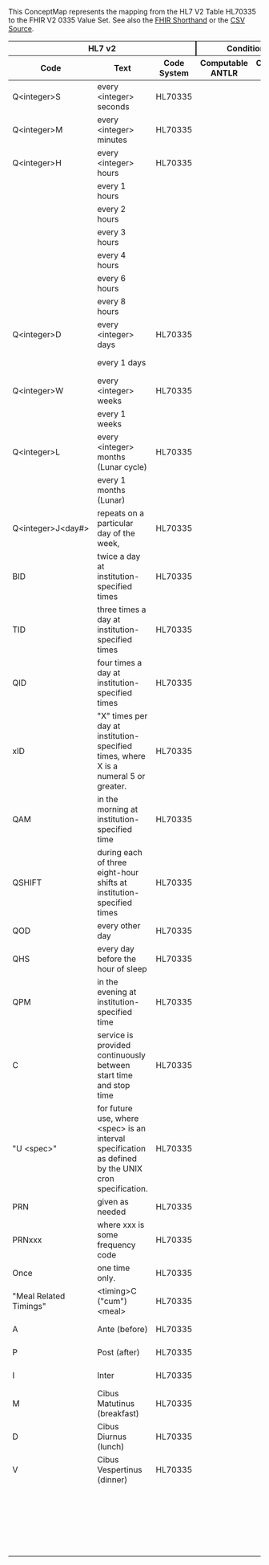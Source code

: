 
This ConceptMap represents the mapping from the HL7 V2 Table HL70335 to the FHIR V2 0335 Value Set. See also the <a href='https://github.com/HL7/v2-to-fhir/blob/master/input/fsh/Table HL70335 to V2 0335.fsh'>FHIR Shorthand</a> or the <a href='https://github.com/HL7/v2-to-fhir/blob/master/mappings/codesystems/HL7 Concept Map_ RepeatPattern - Sheet1.csv'>CSV Source</a>.
<table class='grid'><thead>
<tr><th colspan='3' style='border-right: 2px solid black;'>HL7 v2</th><th colspan='3' style='border-right: 2px solid black;'>Condition (IF True, args)</th><th colspan='4'>HL7 FHIR</th><th rowspan='2'>Comments</th></tr>
<tr><th>Code</th><th>Text</th><th>Code System</th><th>Computable ANTLR</th><th>Computable FHIRPath</th><th>Narrative</th><th>Code</th><th>Proposed Extension</th><th>Display</th><th>Code System</th></tr></thead>
<tbody>
<tr><td>Q&lt;integer&gt;S</td><td>every &lt;integer&gt; seconds</td><td style='border-right: 2px'>HL70335</td><td style='border-right: 2px'></td><td style='border-right: 2px'></td><td style='border-right: 2px'></td><td>Q&lt;integer&gt;S</td><td style='border-right: 2px'></td><td>every &lt;integer&gt; seconds</td><td><a href='https://hl7.org/fhir/R4/v2/0335/index.html'>http://terminology.hl7.org/CodeSystem/v2-0335</a></td><td style='border-right: 2px'></td></tr>
<tr><td>Q&lt;integer&gt;M</td><td>every &lt;integer&gt; minutes</td><td style='border-right: 2px'>HL70335</td><td style='border-right: 2px'></td><td style='border-right: 2px'></td><td style='border-right: 2px'></td><td>Q&lt;integer&gt;M</td><td style='border-right: 2px'></td><td>every &lt;integer&gt; minutes</td><td><a href='https://hl7.org/fhir/R4/v2/0335/index.html'>http://terminology.hl7.org/CodeSystem/v2-0335</a></td><td style='border-right: 2px'></td></tr>
<tr><td>Q&lt;integer&gt;H</td><td>every &lt;integer&gt; hours</td><td style='border-right: 2px'>HL70335</td><td style='border-right: 2px'></td><td style='border-right: 2px'></td><td style='border-right: 2px'></td><td>Q&lt;integer&gt;H</td><td style='border-right: 2px'></td><td>every &lt;integer&gt; hours</td><td><a href='https://hl7.org/fhir/R4/v2/0335/index.html'>http://terminology.hl7.org/CodeSystem/v2-0335</a></td><td style='border-right: 2px'></td></tr>
<tr><td style='border-right: 2px'></td><td>every 1 hours</td><td style='border-right: 2px'></td><td style='border-right: 2px'></td><td style='border-right: 2px'></td><td style='border-right: 2px'></td><td>Q1H</td><td style='border-right: 2px'></td><td>every hour</td><td><a href='https://hl7.org/fhir/R4/v3/GTSAbbreviation/cs.html'>http://terminology.hl7.org/CodeSystem/v3-GTSAbbreviation</a></td><td style='border-right: 2px'></td></tr>
<tr><td style='border-right: 2px'></td><td>every 2 hours</td><td style='border-right: 2px'></td><td style='border-right: 2px'></td><td style='border-right: 2px'></td><td style='border-right: 2px'></td><td>Q2H</td><td style='border-right: 2px'></td><td>every 2 hours</td><td><a href='https://hl7.org/fhir/R4/v3/GTSAbbreviation/cs.html'>http://terminology.hl7.org/CodeSystem/v3-GTSAbbreviation</a></td><td style='border-right: 2px'></td></tr>
<tr><td style='border-right: 2px'></td><td>every 3 hours</td><td style='border-right: 2px'></td><td style='border-right: 2px'></td><td style='border-right: 2px'></td><td style='border-right: 2px'></td><td>Q3H</td><td style='border-right: 2px'></td><td>every 3 hours</td><td><a href='https://hl7.org/fhir/R4/v3/GTSAbbreviation/cs.html'>http://terminology.hl7.org/CodeSystem/v3-GTSAbbreviation</a></td><td style='border-right: 2px'></td></tr>
<tr><td style='border-right: 2px'></td><td>every 4 hours</td><td style='border-right: 2px'></td><td style='border-right: 2px'></td><td style='border-right: 2px'></td><td style='border-right: 2px'></td><td>Q4H</td><td style='border-right: 2px'></td><td>Q4H</td><td><a href='https://hl7.org/fhir/R4/v3/GTSAbbreviation/cs.html'>http://terminology.hl7.org/CodeSystem/v3-GTSAbbreviation</a></td><td style='border-right: 2px'></td></tr>
<tr><td style='border-right: 2px'></td><td>every 6 hours</td><td style='border-right: 2px'></td><td style='border-right: 2px'></td><td style='border-right: 2px'></td><td style='border-right: 2px'></td><td>Q6H</td><td style='border-right: 2px'></td><td>Q6H</td><td><a href='https://hl7.org/fhir/R4/v3/GTSAbbreviation/cs.html'>http://terminology.hl7.org/CodeSystem/v3-GTSAbbreviation</a></td><td style='border-right: 2px'></td></tr>
<tr><td style='border-right: 2px'></td><td>every 8 hours</td><td style='border-right: 2px'></td><td style='border-right: 2px'></td><td style='border-right: 2px'></td><td style='border-right: 2px'></td><td>Q8H</td><td style='border-right: 2px'></td><td>every 8 hours</td><td><a href='https://hl7.org/fhir/R4/v3/GTSAbbreviation/cs.html'>http://terminology.hl7.org/CodeSystem/v3-GTSAbbreviation</a></td><td style='border-right: 2px'></td></tr>
<tr><td>Q&lt;integer&gt;D</td><td>every &lt;integer&gt; days</td><td style='border-right: 2px'>HL70335</td><td style='border-right: 2px'></td><td style='border-right: 2px'></td><td style='border-right: 2px'></td><td>Q&lt;integer&gt;D</td><td style='border-right: 2px'></td><td>every &lt;integer&gt; days</td><td><a href='https://hl7.org/fhir/R4/v2/0335/index.html'>http://terminology.hl7.org/CodeSystem/v2-0335</a></td><td style='border-right: 2px'></td></tr>
<tr><td style='border-right: 2px'></td><td>every 1 days</td><td style='border-right: 2px'></td><td style='border-right: 2px'></td><td style='border-right: 2px'></td><td style='border-right: 2px'></td><td>QD</td><td style='border-right: 2px'></td><td>QD</td><td><a href='https://hl7.org/fhir/R4/v3/GTSAbbreviation/cs.html'>http://terminology.hl7.org/CodeSystem/v3-GTSAbbreviation</a></td><td style='border-right: 2px'></td></tr>
<tr><td>Q&lt;integer&gt;W</td><td>every &lt;integer&gt; weeks</td><td style='border-right: 2px'>HL70335</td><td style='border-right: 2px'></td><td style='border-right: 2px'></td><td style='border-right: 2px'></td><td>Q&lt;integer&gt;W</td><td style='border-right: 2px'></td><td>every &lt;integer&gt; weeks</td><td><a href='https://hl7.org/fhir/R4/v2/0335/index.html'>http://terminology.hl7.org/CodeSystem/v2-0335</a></td><td style='border-right: 2px'></td></tr>
<tr><td style='border-right: 2px'></td><td>every 1 weeks</td><td style='border-right: 2px'></td><td style='border-right: 2px'></td><td style='border-right: 2px'></td><td style='border-right: 2px'></td><td>WK</td><td style='border-right: 2px'></td><td>weekly</td><td><a href='https://hl7.org/fhir/R4/v3/GTSAbbreviation/cs.html'>http://terminology.hl7.org/CodeSystem/v3-GTSAbbreviation</a></td><td style='border-right: 2px'></td></tr>
<tr><td>Q&lt;integer&gt;L</td><td>every &lt;integer&gt; months (Lunar cycle)</td><td style='border-right: 2px'>HL70335</td><td style='border-right: 2px'></td><td style='border-right: 2px'></td><td style='border-right: 2px'></td><td>Q&lt;integer&gt;L</td><td style='border-right: 2px'></td><td>every &lt;integer&gt; months (Lunar cycle)</td><td><a href='https://hl7.org/fhir/R4/v2/0335/index.html'>http://terminology.hl7.org/CodeSystem/v2-0335</a></td><td style='border-right: 2px'></td></tr>
<tr><td style='border-right: 2px'></td><td>every 1 months (Lunar)</td><td style='border-right: 2px'></td><td style='border-right: 2px'></td><td style='border-right: 2px'></td><td style='border-right: 2px'></td><td>MO</td><td style='border-right: 2px'></td><td>monthly</td><td><a href='https://hl7.org/fhir/R4/v3/GTSAbbreviation/cs.html'>http://terminology.hl7.org/CodeSystem/v3-GTSAbbreviation</a></td><td style='border-right: 2px'></td></tr>
<tr><td>Q&lt;integer&gt;J&lt;day#&gt;</td><td>repeats on a particular day of the week,</td><td style='border-right: 2px'>HL70335</td><td style='border-right: 2px'></td><td style='border-right: 2px'></td><td style='border-right: 2px'></td><td>Q&lt;integer&gt;J&lt;day#&gt;</td><td style='border-right: 2px'></td><td>repeats on a particular day of the week,</td><td><a href='https://hl7.org/fhir/R4/v2/0335/index.html'>http://terminology.hl7.org/CodeSystem/v2-0335</a></td><td style='border-right: 2px'></td></tr>
<tr><td>BID</td><td>twice a day at institution-specified times</td><td style='border-right: 2px'>HL70335</td><td style='border-right: 2px'></td><td style='border-right: 2px'></td><td style='border-right: 2px'></td><td>BID</td><td style='border-right: 2px'></td><td>BID</td><td><a href='https://hl7.org/fhir/R4/v3/GTSAbbreviation/cs.html'>http://terminology.hl7.org/CodeSystem/v3-GTSAbbreviation</a></td><td style='border-right: 2px'></td></tr>
<tr><td>TID</td><td>three times a day at institution-specified times</td><td style='border-right: 2px'>HL70335</td><td style='border-right: 2px'></td><td style='border-right: 2px'></td><td style='border-right: 2px'></td><td>TID</td><td style='border-right: 2px'></td><td>TID</td><td><a href='https://hl7.org/fhir/R4/v3/GTSAbbreviation/cs.html'>http://terminology.hl7.org/CodeSystem/v3-GTSAbbreviation</a></td><td style='border-right: 2px'></td></tr>
<tr><td>QID</td><td>four times a day at institution-specified times</td><td style='border-right: 2px'>HL70335</td><td style='border-right: 2px'></td><td style='border-right: 2px'></td><td style='border-right: 2px'></td><td>QID</td><td style='border-right: 2px'></td><td>QID</td><td><a href='https://hl7.org/fhir/R4/v3/GTSAbbreviation/cs.html'>http://terminology.hl7.org/CodeSystem/v3-GTSAbbreviation</a></td><td style='border-right: 2px'></td></tr>
<tr><td>xID</td><td>"X" times per day at institution-specified times, where X is a numeral 5 or greater.</td><td style='border-right: 2px'>HL70335</td><td style='border-right: 2px'></td><td style='border-right: 2px'></td><td style='border-right: 2px'></td><td>xID</td><td style='border-right: 2px'></td><td>"X" times per day at institution-specified times, where X is a numeral 5 or greater.</td><td><a href='https://hl7.org/fhir/R4/v2/0335/index.html'>http://terminology.hl7.org/CodeSystem/v2-0335</a></td><td style='border-right: 2px'></td></tr>
<tr><td>QAM</td><td>in the morning at institution-specified time</td><td style='border-right: 2px'>HL70335</td><td style='border-right: 2px'></td><td style='border-right: 2px'></td><td style='border-right: 2px'></td><td>QAM</td><td style='border-right: 2px'></td><td>in the morning at institution-specified time</td><td><a href='https://hl7.org/fhir/R4/v2/0335/index.html'>http://terminology.hl7.org/CodeSystem/v2-0335</a></td><td style='border-right: 2px'></td></tr>
<tr><td>QSHIFT</td><td>during each of three eight-hour shifts at institution-specified times</td><td style='border-right: 2px'>HL70335</td><td style='border-right: 2px'></td><td style='border-right: 2px'></td><td style='border-right: 2px'></td><td>QSHIFT</td><td style='border-right: 2px'></td><td>during each of three eight-hour shifts at institution-specified times</td><td><a href='https://hl7.org/fhir/R4/v2/0335/index.html'>http://terminology.hl7.org/CodeSystem/v2-0335</a></td><td style='border-right: 2px'></td></tr>
<tr><td>QOD</td><td>every other day</td><td style='border-right: 2px'>HL70335</td><td style='border-right: 2px'></td><td style='border-right: 2px'></td><td style='border-right: 2px'></td><td>QOD</td><td style='border-right: 2px'></td><td>QOD</td><td><a href='https://hl7.org/fhir/R4/v3/GTSAbbreviation/cs.html'>http://terminology.hl7.org/CodeSystem/v3-GTSAbbreviation</a></td><td style='border-right: 2px'></td></tr>
<tr><td>QHS</td><td>every day before the hour of sleep</td><td style='border-right: 2px'>HL70335</td><td style='border-right: 2px'></td><td style='border-right: 2px'></td><td style='border-right: 2px'></td><td>QHS</td><td style='border-right: 2px'></td><td>every day before the hour of sleep</td><td><a href='https://hl7.org/fhir/R4/v2/0335/index.html'>http://terminology.hl7.org/CodeSystem/v2-0335</a></td><td style='border-right: 2px'></td></tr>
<tr><td>QPM</td><td>in the evening at institution-specified time</td><td style='border-right: 2px'>HL70335</td><td style='border-right: 2px'></td><td style='border-right: 2px'></td><td style='border-right: 2px'></td><td>QPM</td><td style='border-right: 2px'></td><td>in the evening at institution-specified time</td><td><a href='https://hl7.org/fhir/R4/v2/0335/index.html'>http://terminology.hl7.org/CodeSystem/v2-0335</a></td><td style='border-right: 2px'></td></tr>
<tr><td>C</td><td>service is provided continuously between start time and stop time</td><td style='border-right: 2px'>HL70335</td><td style='border-right: 2px'></td><td style='border-right: 2px'></td><td style='border-right: 2px'></td><td>C</td><td style='border-right: 2px'></td><td>service is provided continuously between start time and stop time</td><td><a href='https://hl7.org/fhir/R4/v2/0335/index.html'>http://terminology.hl7.org/CodeSystem/v2-0335</a></td><td style='border-right: 2px'></td></tr>
<tr><td>"U &lt;spec&gt;"</td><td>for future use, where &lt;spec&gt; is an interval specification as defined by the UNIX cron specification.</td><td style='border-right: 2px'>HL70335</td><td style='border-right: 2px'></td><td style='border-right: 2px'></td><td style='border-right: 2px'></td><td>"U &lt;spec&gt;"</td><td style='border-right: 2px'></td><td>for future use, where &lt;spec&gt; is an interval specification as defined by the UNIX cron specification.</td><td><a href='https://hl7.org/fhir/R4/v2/0335/index.html'>http://terminology.hl7.org/CodeSystem/v2-0335</a></td><td style='border-right: 2px'></td></tr>
<tr><td>PRN</td><td>given as needed</td><td style='border-right: 2px'>HL70335</td><td style='border-right: 2px'></td><td style='border-right: 2px'></td><td style='border-right: 2px'></td><td>PRN</td><td style='border-right: 2px'></td><td>given as needed</td><td><a href='https://hl7.org/fhir/R4/v2/0335/index.html'>http://terminology.hl7.org/CodeSystem/v2-0335</a></td><td style='border-right: 2px'></td></tr>
<tr><td>PRNxxx</td><td>where xxx is some frequency code</td><td style='border-right: 2px'>HL70335</td><td style='border-right: 2px'></td><td style='border-right: 2px'></td><td style='border-right: 2px'></td><td>PRNxxx</td><td style='border-right: 2px'></td><td>where xxx is some frequency code</td><td><a href='https://hl7.org/fhir/R4/v2/0335/index.html'>http://terminology.hl7.org/CodeSystem/v2-0335</a></td><td style='border-right: 2px'></td></tr>
<tr><td>Once</td><td>one time only.</td><td style='border-right: 2px'>HL70335</td><td style='border-right: 2px'></td><td style='border-right: 2px'></td><td style='border-right: 2px'></td><td>Once</td><td style='border-right: 2px'></td><td>one time only.</td><td><a href='https://hl7.org/fhir/R4/v2/0335/index.html'>http://terminology.hl7.org/CodeSystem/v2-0335</a></td><td style='border-right: 2px'></td></tr>
<tr><td>"Meal Related Timings"</td><td>&lt;timing&gt;C ("cum")&lt;meal&gt;</td><td style='border-right: 2px'>HL70335</td><td style='border-right: 2px'></td><td style='border-right: 2px'></td><td style='border-right: 2px'></td><td>"Meal Related Timings"</td><td style='border-right: 2px'></td><td>&lt;timing&gt;C ("cum")&lt;meal&gt;</td><td><a href='https://hl7.org/fhir/R4/v2/0335/index.html'>http://terminology.hl7.org/CodeSystem/v2-0335</a></td><td style='border-right: 2px'></td></tr>
<tr><td>A</td><td>Ante (before)</td><td style='border-right: 2px'>HL70335</td><td style='border-right: 2px'></td><td style='border-right: 2px'></td><td style='border-right: 2px'></td><td>A</td><td style='border-right: 2px'></td><td>Ante (before)</td><td><a href='https://hl7.org/fhir/R4/v2/0335/index.html'>http://terminology.hl7.org/CodeSystem/v2-0335</a></td><td style='border-right: 2px'></td></tr>
<tr><td>P</td><td>Post (after)</td><td style='border-right: 2px'>HL70335</td><td style='border-right: 2px'></td><td style='border-right: 2px'></td><td style='border-right: 2px'></td><td>P</td><td style='border-right: 2px'></td><td>Post (after)</td><td><a href='https://hl7.org/fhir/R4/v2/0335/index.html'>http://terminology.hl7.org/CodeSystem/v2-0335</a></td><td style='border-right: 2px'></td></tr>
<tr><td>I</td><td>Inter</td><td style='border-right: 2px'>HL70335</td><td style='border-right: 2px'></td><td style='border-right: 2px'></td><td style='border-right: 2px'></td><td>I</td><td style='border-right: 2px'></td><td>Inter</td><td><a href='https://hl7.org/fhir/R4/v2/0335/index.html'>http://terminology.hl7.org/CodeSystem/v2-0335</a></td><td style='border-right: 2px'></td></tr>
<tr><td>M</td><td>Cibus Matutinus (breakfast)</td><td style='border-right: 2px'>HL70335</td><td style='border-right: 2px'></td><td style='border-right: 2px'></td><td style='border-right: 2px'></td><td>M</td><td style='border-right: 2px'></td><td>Cibus Matutinus (breakfast)</td><td><a href='https://hl7.org/fhir/R4/v2/0335/index.html'>http://terminology.hl7.org/CodeSystem/v2-0335</a></td><td style='border-right: 2px'></td></tr>
<tr><td>D</td><td>Cibus Diurnus (lunch)</td><td style='border-right: 2px'>HL70335</td><td style='border-right: 2px'></td><td style='border-right: 2px'></td><td style='border-right: 2px'></td><td>D</td><td style='border-right: 2px'></td><td>Cibus Diurnus (lunch)</td><td><a href='https://hl7.org/fhir/R4/v2/0335/index.html'>http://terminology.hl7.org/CodeSystem/v2-0335</a></td><td style='border-right: 2px'></td></tr>
<tr><td>V</td><td>Cibus Vespertinus (dinner)</td><td style='border-right: 2px'>HL70335</td><td style='border-right: 2px'></td><td style='border-right: 2px'></td><td style='border-right: 2px'></td><td>V</td><td style='border-right: 2px'></td><td>Cibus Vespertinus (dinner)</td><td><a href='https://hl7.org/fhir/R4/v2/0335/index.html'>http://terminology.hl7.org/CodeSystem/v2-0335</a></td><td style='border-right: 2px'></td></tr>
<tr><td style='border-right: 2px'></td><td style='border-right: 2px'></td><td style='border-right: 2px'></td><td style='border-right: 2px'></td><td style='border-right: 2px'></td><td style='border-right: 2px'></td><td>AM</td><td style='border-right: 2px'></td><td>AM</td><td><a href='https://hl7.org/fhir/R4/v3/GTSAbbreviation/cs.html'>http://terminology.hl7.org/CodeSystem/v3-GTSAbbreviation</a></td><td style='border-right: 2px'></td></tr>
<tr><td style='border-right: 2px'></td><td style='border-right: 2px'></td><td style='border-right: 2px'></td><td style='border-right: 2px'></td><td style='border-right: 2px'></td><td style='border-right: 2px'></td><td>PM</td><td style='border-right: 2px'></td><td>PM</td><td><a href='https://hl7.org/fhir/R4/v3/GTSAbbreviation/cs.html'>http://terminology.hl7.org/CodeSystem/v3-GTSAbbreviation</a></td><td style='border-right: 2px'></td></tr>
<tr><td style='border-right: 2px'></td><td style='border-right: 2px'></td><td style='border-right: 2px'></td><td style='border-right: 2px'></td><td style='border-right: 2px'></td><td style='border-right: 2px'></td><td>BED</td><td style='border-right: 2px'></td><td>at bedtime</td><td><a href='https://hl7.org/fhir/R4/v3/GTSAbbreviation/cs.html'>http://terminology.hl7.org/CodeSystem/v3-GTSAbbreviation</a></td><td style='border-right: 2px'></td></tr>
</tbody></table>
